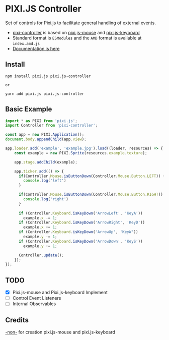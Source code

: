 # PIXI.JS Controller

Set of controls for Pixi.js to facilitate general handling of external events.

- [pixi-controller](https://github.com/Novout/pixi-controller) is based on [pixi.js-mouse](https://www.npmjs.com/package/pixi.js-mouse) and [pixi.js-keyboard](https://www.npmjs.com/package/pixi.js-keyboard)
- Standard format is `ESModules` and the `AMD` format is available at `index.amd.js`
- [Documentation is here](https://novout.github.io/pixi-controller/)

## Install

```shell
npm install pixi.js pixi.js-controller

or

yarn add pixi.js pixi.js-controller
```

## Basic Example

```js
import * as PIXI from 'pixi.js';
import Controller from 'pixi-controller';

const app = new PIXI.Application();
document.body.appendChild(app.view);

app.loader.add('example', 'example.jpg').load((loader, resources) => {
    const example = new PIXI.Sprite(resources.example.texture);

    app.stage.addChild(example);

    app.ticker.add(() => {
      if(Controller.Mouse.isButtonDown(Controller.Mouse.Button.LEFT)) {
        console.log('left')
      }

      if(Controller.Mouse.isButtonDown(Controller.Mouse.Button.RIGHT)) {
        console.log('right')
      }
      
      if (Controller.Keyboard.isKeyDown('ArrowLeft', 'KeyA'))
        example.x -= 1;
      if (Controller.Keyboard.isKeyDown('ArrowRight', 'KeyD'))
        example.x += 1;
      if (Controller.Keyboard.isKeyDown('ArrowUp', 'KeyW'))
        example.y -= 1;
      if (Controller.Keyboard.isKeyDown('ArrowDown', 'KeyS'))
        example.y += 1;

      Controller.update();
    });
});
```

## TODO

- [x] Pixi.js-mouse and Pixi.js-keyboard Implement
- [ ] Control Event Listeners
- [ ] Internal Observables

## Credits

[-non-](https://www.npmjs.com/~-nom-) for creation pixi.js-mouse and pixi.js-keyboard
